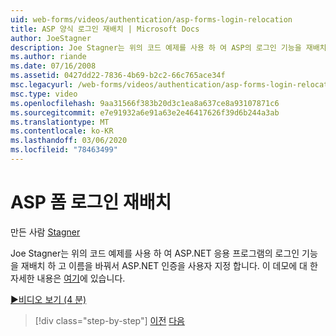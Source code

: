```yaml
---
uid: web-forms/videos/authentication/asp-forms-login-relocation
title: ASP 양식 로그인 재배치 | Microsoft Docs
author: JoeStagner
description: Joe Stagner는 위의 코드 예제를 사용 하 여 ASP의 로그인 기능을 재배치 하 고 이름을 바꿔서 ASP.NET 인증을 계속 사용자 지정 합니다. N ...
ms.author: riande
ms.date: 07/16/2008
ms.assetid: 0427dd22-7836-4b69-b2c2-66c765ace34f
msc.legacyurl: /web-forms/videos/authentication/asp-forms-login-relocation
msc.type: video
ms.openlocfilehash: 9aa31566f383b20d3c1ea8a637ce8a93107871c6
ms.sourcegitcommit: e7e91932a6e91a63e2e46417626f39d6b244a3ab
ms.translationtype: MT
ms.contentlocale: ko-KR
ms.lasthandoff: 03/06/2020
ms.locfileid: "78463499"
---
```

# <a name="asp-forms-login-relocation"></a>ASP 폼 로그인 재배치

만든 사람 [Stagner](https://github.com/JoeStagner)

Joe Stagner는 위의 코드 예제를 사용 하 여 ASP.NET 응용 프로그램의 로그인 기능을 재배치 하 고 이름을 바꿔서 ASP.NET 인증을 사용자 지정 합니다. 이 데모에 대 한 자세한 내용은 [여기](../../overview/older-versions-security/introduction/forms-authentication-configuration-and-advanced-topics-vb.md)에 있습니다.

[&#9654;비디오 보기 (4 분)](https://channel9.msdn.com/Blogs/ASP-NET-Site-Videos/asp-forms-login-relocation)

> [!div class="step-by-step"]
> [이전](how-to-setup-and-use-cookie-less-authentication-in-an-aspnet-application.md)
> [다음](forms-login-custom-key-configuration.md)
